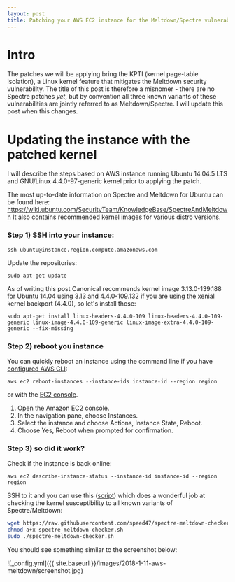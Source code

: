 ```yaml
---
layout: post
title: Patching your AWS EC2 instance for the Meltdown/Spectre vulnerabilities
---
```


# Intro

The patches we will be applying bring the KPTI (kernel page-table isolation), a Linux kernel feature that mitigates the Meltdown security vulnerability. The title of this post is therefore a misnomer - there are no Spectre patches _yet_, but by convention all three known variants of these vulnerabilities are jointly referred to as Meltdown/Spectre. I will update this post when this changes.

# Updating the instance with the patched kernel

I will describe the steps based on AWS instance running Ubuntu 14.04.5 LTS and GNU/Linux 4.4.0-97-generic kernel prior to applying the patch.

The most up-to-date information on Spectre and Meltdown for Ubuntu can be found here:
<https://wiki.ubuntu.com/SecurityTeam/KnowledgeBase/SpectreAndMeltdown>
It also contains recommended kernel images for various distro versions.

### Step 1) SSH into your instance:

`ssh ubuntu@instance.region.compute.amazonaws.com`

Update the repositories:

`sudo apt-get update`

As of writing this post Canonical recommends kernel image 3.13.0-139.188 for Ubuntu 14.04 using 3.13 and 4.4.0-109.132 if you are using the xenial kernel backport (4.4.0), so let's install those:

~~~~
sudo apt-get install linux-headers-4.4.0-109 linux-headers-4.4.0-109-generic linux-image-4.4.0-109-generic linux-image-extra-4.4.0-109-generic --fix-missing
~~~~

### Step 2) reboot you instance

You can quickly reboot an instance using the command line if you have [configured AWS CLI](http://docs.aws.amazon.com/cli/latest/userguide/cli-chap-getting-started.html):

`aws ec2 reboot-instances --instance-ids instance-id --region region`

or with the [EC2 console](https://signin.aws.amazon.com/console).

1. Open the Amazon EC2 console.
2. In the navigation pane, choose Instances.
3. Select the instance and choose Actions, Instance State, Reboot.
4. Choose Yes, Reboot when prompted for confirmation.

### Step 3) so did it work?

Check if the instance is back online:

`aws ec2 describe-instance-status --instance-id instance-id --region region`

SSH to it and you can use this ([script](https://github.com/speed47/spectre-meltdown-checker.git)) which does a wonderful job at checking the kernel susceptibility to all known variants of Spectre/Meltdown:

```bash
wget https://raw.githubusercontent.com/speed47/spectre-meltdown-checker/master/spectre-meltdown-checker.sh
chmod a+x spectre-meltdown-checker.sh
sudo ./spectre-meltdown-checker.sh
```
You should see something similar to the screenshot below:

![_config.yml]({{ site.baseurl }}/images/2018-1-11-aws-meltdown/screenshot.jpg)
